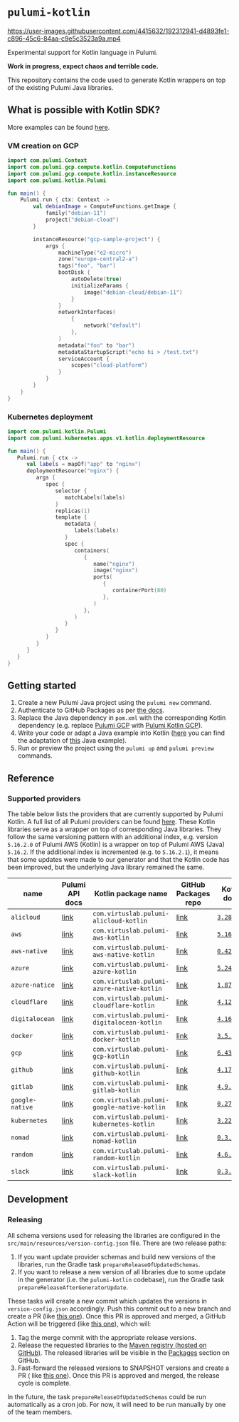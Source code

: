 # `pulumi-kotlin`

https://user-images.githubusercontent.com/4415632/192312941-d4893fe1-c896-45c6-84aa-c9e5c3523a9a.mp4

Experimental support for Kotlin language in Pulumi.

**Work in progress, expect chaos and terrible code.**

This repository contains the code used to generate Kotlin wrappers on top of the existing Pulumi Java libraries.

## What is possible with Kotlin SDK?

More examples can be found [here](https://github.com/VirtuslabRnD/pulumi-kotlin/tree/main/examples).

### VM creation on GCP

```kotlin
import com.pulumi.Context
import com.pulumi.gcp.compute.kotlin.ComputeFunctions
import com.pulumi.gcp.compute.kotlin.instanceResource
import com.pulumi.kotlin.Pulumi

fun main() {
    Pulumi.run { ctx: Context ->
        val debianImage = ComputeFunctions.getImage {
            family("debian-11")
            project("debian-cloud")
        }

        instanceResource("gcp-sample-project") {
            args {
                machineType("e2-micro")
                zone("europe-central2-a")
                tags("foo", "bar")
                bootDisk {
                    autoDelete(true)
                    initializeParams {
                        image("debian-cloud/debian-11")
                    }
                }
                networkInterfaces(
                    {
                        network("default")
                    },
                )
                metadata("foo" to "bar")
                metadataStartupScript("echo hi > /test.txt")
                serviceAccount {
                    scopes("cloud-platform")
                }
            }
        }
    }
}
```

### Kubernetes deployment

```kotlin
import com.pulumi.kotlin.Pulumi
import com.pulumi.kubernetes.apps.v1.kotlin.deploymentResource

fun main() {
   Pulumi.run { ctx ->
      val labels = mapOf("app" to "nginx")
      deploymentResource("nginx") {
         args {
            spec {
               selector {
                  matchLabels(labels)
               }
               replicas(1)
               template {
                  metadata {
                     labels(labels)
                  }
                  spec {
                     containers(
                        {
                           name("nginx")
                           image("nginx")
                           ports(
                              {
                                 containerPort(80)
                              },
                           )
                        },
                     )
                  }
               }
            }
         }
      }
   }
}
```

## Getting started

1. Create a new Pulumi Java project using the `pulumi new` command.
2. Authenticate to GitHub Packages as
   per [the docs](https://docs.github.com/en/packages/working-with-a-github-packages-registry/working-with-the-apache-maven-registry#installing-a-package).
3. Replace the Java dependency in `pom.xml` with the corresponding Kotlin dependency (e.g.
   replace [Pulumi GCP](https://search.maven.org/artifact/com.pulumi/gcp/6.44.0/jar)
   with [Pulumi Kotlin GCP](https://github.com/VirtuslabRnD/pulumi-kotlin/packages/1738521)).
4. Write your code or adapt a Java example into
   Kotlin ([here](https://github.com/VirtuslabRnD/pulumi-kotlin/blob/main/examples/gcp-sample-project/src/main/kotlin/project/Main.kt)
   you can find the adaptation of [this](https://www.pulumi.com/registry/packages/gcp/api-docs/compute/instance/) Java
   example).
5. Run or preview the project using the `pulumi up` and `pulumi preview` commands.

## Reference

### Supported providers

The table below lists the providers that are currently supported by Pulumi Kotlin. A full list of all Pulumi providers
can be found [here](https://www.pulumi.com/registry/). These Kotlin libraries serve as a wrapper on top of
corresponding Java libraries. They follow the same versioning pattern with an additional index, e.g. version `5.16.2.0`
of Pulumi AWS (Kotlin) is a wrapper on top of Pulumi AWS (Java) `5.16.2`. If the additional index is incremented (e.g.
to `5.16.2.1`), it means that some updates were made to our generator and that the Kotlin code has been improved, but
the underlying Java library remained the same.

| name            | Pulumi API docs                       | Kotlin package name                         | GitHub Packages repo                  | Kotlin docs                               | 
|-----------------|---------------------------------------|---------------------------------------------|---------------------------------------|-------------------------------------------|
| `alicloud`      | [link][pulumi-registry-alicloud]      | `com.virtuslab.pulumi-alicloud-kotlin`      | [link][github-packages-alicloud]      | [`3.28.0.0`][docs-alicloud-3.28.0.0]      |
| `aws`           | [link][pulumi-registry-aws]           | `com.virtuslab.pulumi-aws-kotlin`           | [link][github-packages-aws]           | [`5.16.2.0`][docs-aws-5.16.2.0]           |
| `aws-native`    | [link][pulumi-registry-aws-native]    | `com.virtuslab.pulumi-aws-native-kotlin`    | [link][github-packages-aws-native]    | [`0.42.0.0`][docs-aws-native-0.42.0.0]    |
| `azure`         | [link][pulumi-registry-azure]         | `com.virtuslab.pulumi-azure-kotlin`         | [link][github-packages-azure]         | [`5.24.0.0`][docs-azure-5.24.0.0]         |
| `azure-natice`  | [link][pulumi-registry-azure-native]  | `com.virtuslab.pulumi-azure-native-kotlin`  | [link][github-packages-azure-native]  | [`1.87.0.0`][docs-azure-native-1.87.0.0]  |
| `cloudflare`    | [link][pulumi-registry-cloudflare]    | `com.virtuslab.pulumi-cloudflare-kotlin`    | [link][github-packages-cloudflare]    | [`4.12.1.0`][docs-cloudflare-4.12.1.0]    |
| `digitalocean`  | [link][pulumi-registry-digitalocean]  | `com.virtuslab.pulumi-digitalocean-kotlin`  | [link][github-packages-digitalocean]  | [`4.16.0.0`][docs-digitalocean-4.16.0.0]  |
| `docker`        | [link][pulumi-registry-docker]        | `com.virtuslab.pulumi-docker-kotlin`        | [link][github-packages-docker]        | [`3.5.0.0`][docs-docker-3.5.0.0]          |
| `gcp`           | [link][pulumi-registry-gcp]           | `com.virtuslab.pulumi-gcp-kotlin`           | [link][github-packages-gcp]           | [`6.43.0.0`][docs-gcp-6.43.0.0]           |
| `github`        | [link][pulumi-registry-github]        | `com.virtuslab.pulumi-github-kotlin`        | [link][github-packages-github]        | [`4.17.0.0`][docs-github-4.17.0.0]        |
| `gitlab`        | [link][pulumi-registry-gitlab]        | `com.virtuslab.pulumi-gitlab-kotlin`        | [link][github-packages-gitlab]        | [`4.9.0.0`][docs-gitlab-4.9.0.0]          |
| `google-native` | [link][pulumi-registry-google-native] | `com.virtuslab.pulumi-google-native-kotlin` | [link][github-packages-google-native] | [`0.27.0.0`][docs-google-native-0.27.0.0] |
| `kubernetes`    | [link][pulumi-registry-kubernetes]    | `com.virtuslab.pulumi-kubernetes-kotlin`    | [link][github-packages-kubernetes]    | [`3.22.1.0`][docs-kubernetes-3.22.1.0]    |
| `nomad`         | [link][pulumi-registry-nomad]         | `com.virtuslab.pulumi-nomad-kotlin`         | [link][github-packages-nomad]         | [`0.3.0.0`][docs-nomad-0.3.0.0]           |
| `random`        | [link][pulumi-registry-random]        | `com.virtuslab.pulumi-random-kotlin`        | [link][github-packages-random]        | [`4.6.0.0`][docs-random-4.6.0.0]          |
| `slack`         | [link][pulumi-registry-slack]         | `com.virtuslab.pulumi-slack-kotlin`         | [link][github-packages-slack]         | [`0.3.0.0`][docs-slack-0.3.0.0]           |

[pulumi-registry-alicloud]: https://www.pulumi.com/registry/packages/alicloud/api-docs/
[pulumi-registry-aws]: https://www.pulumi.com/registry/packages/aws/api-docs/
[pulumi-registry-aws-native]: https://www.pulumi.com/registry/packages/aws-native/api-docs/
[pulumi-registry-azure]: https://www.pulumi.com/registry/packages/azure/api-docs/
[pulumi-registry-azure-native]: https://www.pulumi.com/registry/packages/azure-native/api-docs/
[pulumi-registry-cloudflare]: https://www.pulumi.com/registry/packages/cloudflare/api-docs/
[pulumi-registry-digitalocean]: https://www.pulumi.com/registry/packages/digitalocean/api-docs/
[pulumi-registry-docker]: https://www.pulumi.com/registry/packages/docker/api-docs/
[pulumi-registry-gcp]: https://www.pulumi.com/registry/packages/gcp/api-docs/
[pulumi-registry-github]: https://www.pulumi.com/registry/packages/github/api-docs/
[pulumi-registry-gitlab]: https://www.pulumi.com/registry/packages/gitlab/api-docs/
[pulumi-registry-google-native]: https://www.pulumi.com/registry/packages/google-native/api-docs/
[pulumi-registry-kubernetes]: https://www.pulumi.com/registry/packages/kubernetes/api-docs/
[pulumi-registry-nomad]: https://www.pulumi.com/registry/packages/nomad/api-docs/
[pulumi-registry-random]: https://www.pulumi.com/registry/packages/random/api-docs/
[pulumi-registry-slack]: https://www.pulumi.com/registry/packages/slack/api-docs/

[//]: # (TODO: Add real links)
[github-packages-alicloud]: https://github.com/orgs/VirtuslabRnD/packages?repo_name=pulumi-kotlin
[github-packages-aws]: https://github.com/orgs/VirtuslabRnD/packages?repo_name=pulumi-kotlin
[github-packages-aws-native]: https://github.com/orgs/VirtuslabRnD/packages?repo_name=pulumi-kotlin
[github-packages-azure]: https://github.com/orgs/VirtuslabRnD/packages?repo_name=pulumi-kotlin
[github-packages-azure-native]: https://github.com/orgs/VirtuslabRnD/packages?repo_name=pulumi-kotlin
[github-packages-cloudflare]: https://github.com/orgs/VirtuslabRnD/packages?repo_name=pulumi-kotlin
[github-packages-digitalocean]: https://github.com/orgs/VirtuslabRnD/packages?repo_name=pulumi-kotlin
[github-packages-docker]: https://github.com/orgs/VirtuslabRnD/packages?repo_name=pulumi-kotlin
[github-packages-gcp]: https://github.com/orgs/VirtuslabRnD/packages?repo_name=pulumi-kotlin
[github-packages-github]: https://github.com/orgs/VirtuslabRnD/packages?repo_name=pulumi-kotlin
[github-packages-gitlab]: https://github.com/orgs/VirtuslabRnD/packages?repo_name=pulumi-kotlin
[github-packages-google-native]: https://github.com/orgs/VirtuslabRnD/packages?repo_name=pulumi-kotlin
[github-packages-kubernetes]: https://github.com/orgs/VirtuslabRnD/packages?repo_name=pulumi-kotlin
[github-packages-nomad]: https://github.com/orgs/VirtuslabRnD/packages?repo_name=pulumi-kotlin
[github-packages-random]: https://github.com/orgs/VirtuslabRnD/packages?repo_name=pulumi-kotlin
[github-packages-slack]: https://github.com/orgs/VirtuslabRnD/packages?repo_name=pulumi-kotlin

[docs-alicloud-3.28.0.0]: https://storage.googleapis.com/pulumi-kotlin-docs/alicloud/3.28.0.0/index.html 
[docs-github-4.17.0.0]: https://storage.googleapis.com/pulumi-kotlin-docs/github/4.17.0.0/index.html
[docs-aws-5.16.2.0]: https://storage.googleapis.com/pulumi-kotlin-docs/aws/5.16.2.0/index.html
[docs-aws-native-0.42.0.0]: https://storage.googleapis.com/pulumi-kotlin-docs/aws-native/0.42.0.0/index.html
[docs-azure-5.24.0.0]: https://storage.googleapis.com/pulumi-kotlin-docs/azure/5.24.0.0/index.html
[docs-azure-native-1.87.0.0]: https://storage.googleapis.com/pulumi-kotlin-docs/azure-native/1.87.0.0/index.html
[docs-cloudflare-4.12.1.0]: https://storage.googleapis.com/pulumi-kotlin-docs/cloudflare/4.12.1.0/index.html
[docs-digitalocean-4.16.0.0]: https://storage.googleapis.com/pulumi-kotlin-docs/digitalocean/4.16.0.0/index.html
[docs-docker-3.5.0.0]: https://storage.googleapis.com/pulumi-kotlin-docs/docker/3.5.0.0/index.html
[docs-gcp-6.43.0.0]: https://storage.googleapis.com/pulumi-kotlin-docs/gcp/6.43.0.0/index.html
[docs-gitlab-4.9.0.0]: https://storage.googleapis.com/pulumi-kotlin-docs/gitlab/4.9.0.0/index.html
[docs-google-native-0.27.0.0]: https://storage.googleapis.com/pulumi-kotlin-docs/google-native/0.27.0.0/index.html
[docs-kubernetes-3.22.1.0]: https://storage.googleapis.com/pulumi-kotlin-docs/kubernetes/3.22.1.0/index.html
[docs-nomad-0.3.0.0]: https://storage.googleapis.com/pulumi-kotlin-docs/nomad/0.3.0.0/index.html
[docs-random-4.6.0.0]: https://storage.googleapis.com/pulumi-kotlin-docs/random/4.6.0.0/index.html
[docs-slack-0.3.0.0]: https://storage.googleapis.com/pulumi-kotlin-docs/slack/0.3.0.0/index.html

## Development

### Releasing

All schema versions used for releasing the libraries are configured in the `src/main/resources/version-config.json`
file. There are two release paths:

1. If you want update provider schemas and build new versions of the libraries, run the Gradle
   task `prepareReleaseOfUpdatedSchemas`.
2. If you want to release a new version of all libraries due to some update in the generator (i.e. the `pulumi-kotlin`
   codebase), run the Gradle task `prepareReleaseAfterGeneratorUpdate`.

These tasks will create a new commit which updates the versions in `version-config.json` accordingly. Push this commit
out to a new branch and create a PR (like [this one](https://github.com/VirtuslabRnD/pulumi-kotlin/pull/98)). Once this
PR is approved and merged, a GitHub Action will be triggered
(like [this one](https://github.com/VirtuslabRnD/pulumi-kotlin/actions/runs/3328060887)), which will:

1. Tag the merge commit with the appropriate release versions.
2. Release the requested libraries to the
   [Maven registry (hosted on GitHub)](https://docs.github.com/en/packages/working-with-a-github-packages-registry/working-with-the-apache-maven-registry).
   The released libraries will be visible in the
   [Packages](https://github.com/orgs/VirtuslabRnD/packages?repo_name=pulumi-kotlin) section on GitHub.
3. Fast-forward the released versions to SNAPSHOT versions and create a PR (
   like [this one](https://github.com/VirtuslabRnD/pulumi-kotlin/pull/99)). Once this PR is approved and merged, the
   release cycle is complete.

In the future, the task `prepareReleaseOfUpdatedSchemas` could be run automatically as a cron job. For now, it will need
to be run manually by one of the team members.
